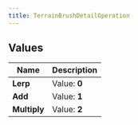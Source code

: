 ```yaml
---
title: TerrainBrushDetailOperation
---
```


## Values

| Name | Description |
| ---- | ----------- |
| **Lerp** | Value: **0** |
| **Add** | Value: **1** |
| **Multiply** | Value: **2** |

